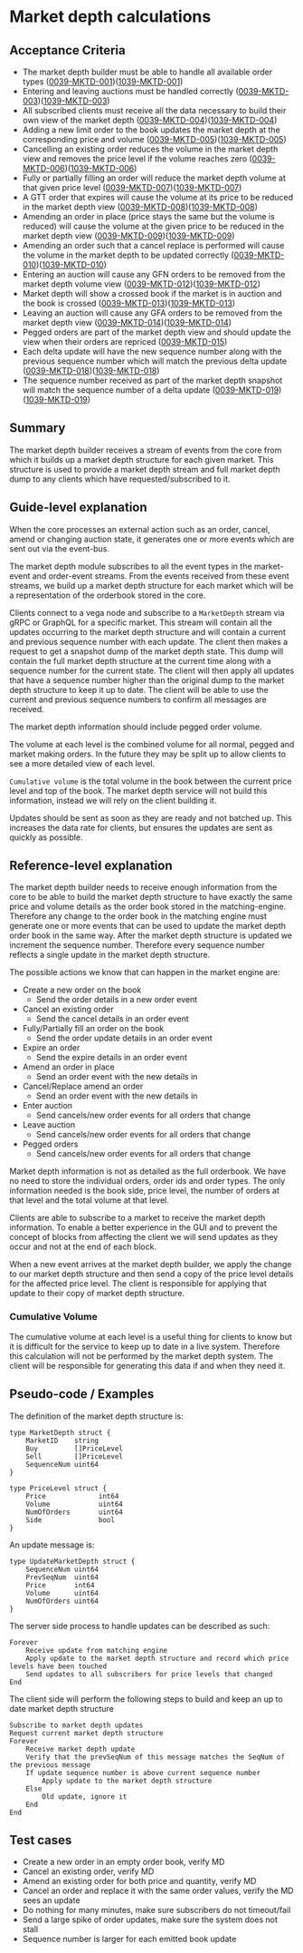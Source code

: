 # Market depth calculations

## Acceptance Criteria

- The market depth builder must be able to handle all available order types (<a name="0039-MKTD-001" href="#0039-MKTD-001">0039-MKTD-001</a>)(<a name="1039-MKTD-001" href="#1039-MKTD-001">1039-MKTD-001</a>)
- Entering and leaving auctions must be handled correctly (<a name="0039-MKTD-003" href="#0039-MKTD-003">0039-MKTD-003</a>)(<a name="1039-MKTD-003" href="#1039-MKTD-003">1039-MKTD-003</a>)
- All subscribed clients must receive all the data necessary to build their own view of the market depth (<a name="0039-MKTD-004" href="#0039-MKTD-004">0039-MKTD-004</a>)(<a name="1039-MKTD-004" href="#1039-MKTD-004">1039-MKTD-004</a>)
- Adding a new limit order to the book updates the market depth at the corresponding price and volume (<a name="0039-MKTD-005" href="#0039-MKTD-005">0039-MKTD-005</a>)(<a name="1039-MKTD-005" href="#1039-MKTD-005">1039-MKTD-005</a>)
- Cancelling an existing order reduces the volume in the market depth view and removes the price level if the volume reaches zero (<a name="0039-MKTD-006" href="#0039-MKTD-006">0039-MKTD-006</a>)(<a name="1039-MKTD-006" href="#1039-MKTD-006">1039-MKTD-006</a>)
- Fully or partially filling an order will reduce the market depth volume at that given price level (<a name="0039-MKTD-007" href="#0039-MKTD-007">0039-MKTD-007</a>)(<a name="1039-MKTD-007" href="#1039-MKTD-007">1039-MKTD-007</a>)
- A GTT order that expires will cause the volume at its price to be reduced in the market depth view (<a name="0039-MKTD-008" href="#0039-MKTD-008">0039-MKTD-008</a>)(<a name="1039-MKTD-008" href="#1039-MKTD-008">1039-MKTD-008</a>)
- Amending an order in place (price stays the same but the volume is reduced) will cause the volume at the given price to be reduced in the market depth view (<a name="0039-MKTD-009" href="#0039-MKTD-009">0039-MKTD-009</a>)(<a name="1039-MKTD-009" href="#1039-MKTD-009">1039-MKTD-009</a>)
- Amending an order such that a cancel replace is performed will cause the volume in the market depth to be updated correctly (<a name="0039-MKTD-010" href="#0039-MKTD-010">0039-MKTD-010</a>)(<a name="1039-MKTD-010" href="#1039-MKTD-010">1039-MKTD-010</a>)
- Entering an auction will cause any GFN orders to be removed from the market depth volume view (<a name="0039-MKTD-012" href="#0039-MKTD-012">0039-MKTD-012</a>)(<a name="1039-MKTD-012" href="#1039-MKTD-012">1039-MKTD-012</a>)
- Market depth will show a crossed book if the market is in auction and the book is crossed (<a name="0039-MKTD-013" href="#0039-MKTD-013">0039-MKTD-013</a>)(<a name="1039-MKTD-013" href="#1039-MKTD-013">1039-MKTD-013</a>)
- Leaving an auction will cause any GFA orders to be removed from the market depth view (<a name="0039-MKTD-014" href="#0039-MKTD-014">0039-MKTD-014</a>)(<a name="1039-MKTD-014" href="#1039-MKTD-014">1039-MKTD-014</a>)
- Pegged orders are part of the market depth view and should update the view when their orders are repriced (<a name="0039-MKTD-015" href="#0039-MKTD-015">0039-MKTD-015</a>)
- Each delta update will have the new sequence number along with the previous sequence number which will match the previous delta update (<a name="0039-MKTD-018" href="#0039-MKTD-018">0039-MKTD-018</a>)(<a name="1039-MKTD-018" href="#1039-MKTD-018">1039-MKTD-018</a>)
- The sequence number received as part of the market depth snapshot will match the sequence number of a delta update (<a name="0039-MKTD-019" href="#0039-MKTD-019">0039-MKTD-019</a>)(<a name="1039-MKTD-019" href="#1039-MKTD-019">1039-MKTD-019</a>)

## Summary

The market depth builder receives a stream of events from the core from which it builds up a market depth structure for each given market. This structure is used to provide a market depth stream and full market depth dump to any clients which have requested/subscribed to it.

## Guide-level explanation

When the core processes an external action such as an order, cancel, amend or changing auction state, it generates one or more events which are sent out via the event-bus.

The market depth module subscribes to all the event types in the market-event and order-event streams. From the events received from these event streams, we build up a market depth structure for each market which will be a representation of the orderbook stored in the core.

Clients connect to a vega node and subscribe to a `MarketDepth` stream via gRPC or GraphQL for a specific market. This stream will contain all the updates occurring to the market depth structure and will contain a current and previous sequence number with each update. The client then makes a request to get a snapshot dump of the market depth state. This dump will contain the full market depth structure at the current time along with a sequence number for the current state. The client will then apply all updates that have a sequence number higher than the original dump to the market depth structure to keep it up to date. The client will be able to use the current and previous sequence numbers to confirm all messages are received.

The market depth information should include pegged order volume.

The volume at each level is the combined volume for all normal, pegged and market making orders. In the future they may be split up to allow clients to see a more detailed view of each level.

`Cumulative volume` is the total volume in the book between the current price level and top of the book. The market depth service will not build this information, instead we will rely on the client building it.

Updates should be sent as soon as they are ready and not batched up. This increases the data rate for clients, but ensures the updates are sent as quickly as possible.

## Reference-level explanation

The market depth builder needs to receive enough information from the core to be able to build the market depth structure to have exactly the same price and volume details as the order book stored in the matching-engine. Therefore any change to the order book in the matching engine must generate one or more events that can be used to update the market depth order book in the same way. After the market depth structure is updated we increment the sequence number. Therefore every sequence number reflects a single update in the market depth structure.

The possible actions we know that can happen in the market engine are:

- Create a new order on the book
  - Send the order details in a new order event
- Cancel an existing order
  - Send the cancel details in an order event
- Fully/Partially fill an order on the book
  - Send the order update details in an order event
- Expire an order
  - Send the expire details in an order event
- Amend an order in place
  - Send an order event with the new details in
- Cancel/Replace amend an order
  - Send an order event with the new details in
- Enter auction
  - Send cancels/new order events for all orders that change
- Leave auction
  - Send cancels/new order events for all orders that change
- Pegged orders
  - Send cancels/new order events for all orders that change

Market depth information is not as detailed as the full orderbook. We have no need to store the individual orders, order ids and order types. The only information needed is the book side, price level, the number of orders at that level and the total volume at that level.

Clients are able to subscribe to a market to receive the market depth information. To enable a better experience in the GUI and to prevent the concept of blocks from affecting the client we will send updates as they occur and not at the end of each block.

When a new event arrives at the market depth builder, we apply the change to our market depth structure and then send a copy of the price level details for the affected price level. The client is responsible for applying that update to their copy of market depth structure.

### Cumulative Volume

The cumulative volume at each level is a useful thing for clients to know but it is difficult for the service to keep up to date in a live system. Therefore this calculation will not be performed by the market depth system. The client will be responsible for generating this data if and when they need it.

## Pseudo-code / Examples

The definition of the market depth structure is:

    type MarketDepth struct {
        MarketID    string
        Buy         []PriceLevel
        Sell        []PriceLevel
        SequenceNum uint64
    }

    type PriceLevel struct {
        Price             int64
        Volume            uint64
        NumOfOrders       uint64
        Side              bool
    }

An update message is:

    type UpdateMarketDepth struct {
        SequenceNum uint64
        PrevSeqNum  uint64
        Price       int64
        Volume      uint64
        NumOfOrders uint64
    }

The server side process to handle updates can be described as such:

    Forever
        Receive update from matching engine
        Apply update to the market depth structure and record which price levels have been touched
        Send updates to all subscribers for price levels that changed
    End

The client side will perform the following steps to build and keep an up to date market depth structure

    Subscribe to market depth updates
    Request current market depth structure
    Forever
        Receive market depth update
        Verify that the prevSeqNum of this message matches the SeqNum of the previous message
        If update sequence number is above current sequence number
            Apply update to the market depth structure
        Else
            Old update, ignore it
        End
    End

## Test cases

- Create a new order in an empty order book, verify MD
- Cancel an existing order, verify MD
- Amend an existing order for both price and quantity, verify MD
- Cancel an order and replace it with the same order values, verify the MD sees an update
- Do nothing for many minutes, make sure subscribers do not timeout/fail
- Send a large spike of order updates, make sure the system does not stall
- Sequence number is larger for each emitted book update
